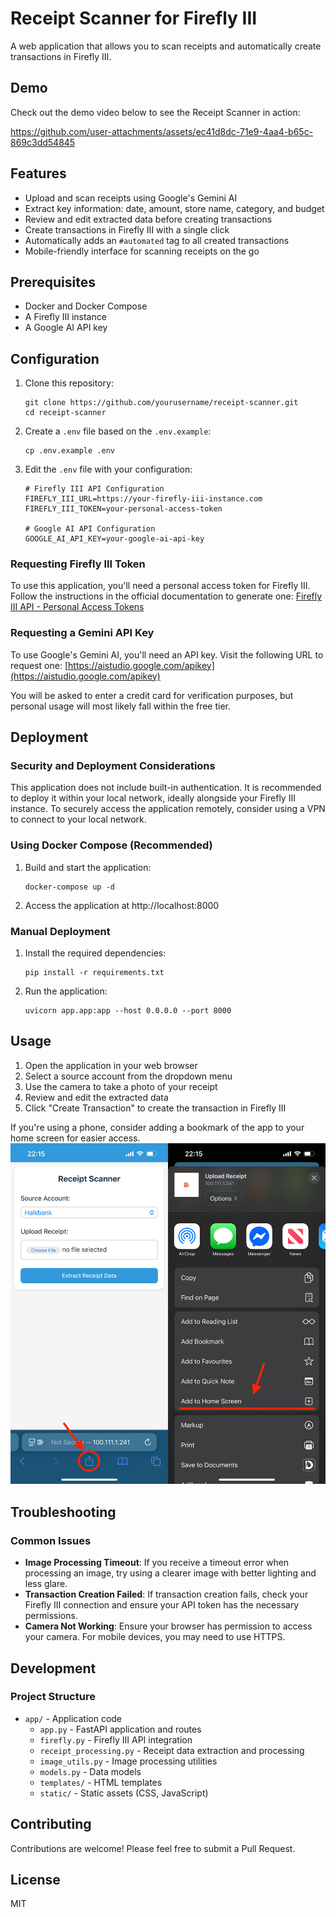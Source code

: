 # Receipt Scanner for Firefly III

A web application that allows you to scan receipts and automatically create transactions in Firefly III.

## Demo

Check out the demo video below to see the Receipt Scanner in action:


https://github.com/user-attachments/assets/ec41d8dc-71e9-4aa4-b65c-869c3dd54845

## Features

- Upload and scan receipts using Google's Gemini AI
- Extract key information: date, amount, store name, category, and budget
- Review and edit extracted data before creating transactions
- Create transactions in Firefly III with a single click
- Automatically adds an `#automated` tag to all created transactions
- Mobile-friendly interface for scanning receipts on the go

## Prerequisites

- Docker and Docker Compose
- A Firefly III instance
- A Google AI API key

## Configuration

1. Clone this repository:
   ```
   git clone https://github.com/yourusername/receipt-scanner.git
   cd receipt-scanner
   ```

2. Create a `.env` file based on the `.env.example`:
   ```
   cp .env.example .env
   ```

3. Edit the `.env` file with your configuration:
   ```
   # Firefly III API Configuration
   FIREFLY_III_URL=https://your-firefly-iii-instance.com
   FIREFLY_III_TOKEN=your-personal-access-token

   # Google AI API Configuration
   GOOGLE_AI_API_KEY=your-google-ai-api-key
   ```
   
### Requesting Firefly III Token

   To use this application, you'll need a personal access token for Firefly III. Follow the instructions in the official documentation to generate one: [Firefly III API - Personal Access Tokens](https://docs.firefly-iii.org/how-to/firefly-iii/features/api/#personal-access-tokens)

### Requesting a Gemini API Key
   To use Google's Gemini AI, you'll need an API key. Visit the following URL to request one: [https://aistudio.google.com/apikey](https://aistudio.google.com/apikey)

   You will be asked to enter a credit card for verification purposes, but personal usage will most likely fall within the free tier.

## Deployment
### Security and Deployment Considerations

This application does not include built-in authentication. It is recommended to deploy it within your local network, ideally alongside your Firefly III instance. To securely access the application remotely, consider using a VPN to connect to your local network.

### Using Docker Compose (Recommended)

1. Build and start the application:
   ```
   docker-compose up -d
   ```

2. Access the application at http://localhost:8000

### Manual Deployment

1. Install the required dependencies:
   ```
   pip install -r requirements.txt
   ```

2. Run the application:
   ```
   uvicorn app.app:app --host 0.0.0.0 --port 8000
   ```

## Usage
   1. Open the application in your web browser
   2. Select a source account from the dropdown menu
   3. Use the camera to take a photo of your receipt
   4. Review and edit the extracted data
   5. Click "Create Transaction" to create the transaction in Firefly III

If you're using a phone, consider adding a bookmark of the app to your home screen for easier access.
![iPhone Usage](docs/images/bookmark.jpg)



## Troubleshooting

### Common Issues

- **Image Processing Timeout**: If you receive a timeout error when processing an image, try using a clearer image with better lighting and less glare.
- **Transaction Creation Failed**: If transaction creation fails, check your Firefly III connection and ensure your API token has the necessary permissions.
- **Camera Not Working**: Ensure your browser has permission to access your camera. For mobile devices, you may need to use HTTPS.

## Development

### Project Structure

- `app/` - Application code
  - `app.py` - FastAPI application and routes
  - `firefly.py` - Firefly III API integration
  - `receipt_processing.py` - Receipt data extraction and processing
  - `image_utils.py` - Image processing utilities
  - `models.py` - Data models
  - `templates/` - HTML templates
  - `static/` - Static assets (CSS, JavaScript)


## Contributing

Contributions are welcome! Please feel free to submit a Pull Request.

## License

MIT
